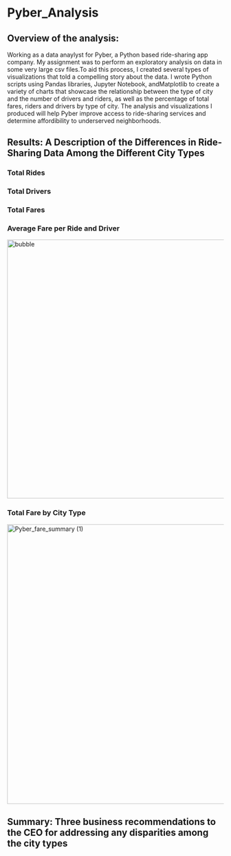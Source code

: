 # Pyber_Analysis

## Overview of the analysis:

Working as a data anaylyst for Pyber, a Python based ride-sharing app company. My assignment was to perform an exploratory analysis on data in some very large csv files.To aid this process, I created several types of visualizations that told a compelling story about the data. I wrote Python scripts using Pandas libraries, Jupyter Notebook, andMatplotlib to create a variety of charts that showcase the relationship between the type of city and the number of drivers and riders, as well as the percentage of total fares, riders and drivers by type of city. The analysis and visualizations I produced will help Pyber improve access to ride-sharing services and determine affordibility to underserved neighborhoods.

## Results: A Description of the Differences in Ride-Sharing Data Among the Different City Types

### Total Rides


### Total Drivers





### Total Fares

### Average Fare per Ride and Driver

<img width="600" alt="bubble" src="https://user-images.githubusercontent.com/102890151/167323548-dcd92133-09e6-451a-8549-4d24a041a447.png">


### Total Fare by City Type

<img width="648" alt="Pyber_fare_summary (1)" src="https://user-images.githubusercontent.com/102890151/167324092-6503d484-2146-4713-9bb7-79f813471ca5.png">



## Summary: Three business recommendations to the CEO for addressing any disparities among the city types
